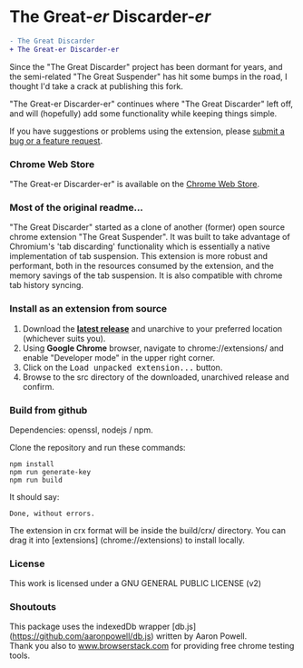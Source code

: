 # The Great-*er*  Discarder-*er*
```diff
- The Great Discarder
+ The Great-er Discarder-er
```

Since the "The Great Discarder" project has been dormant for years, and the semi-related "The Great Suspender" has hit some bumps in the road,
I thought I'd take a crack at publishing this fork.

"The Great-er Discarder-er" continues where "The Great Discarder" left off, and will (hopefully) add some functionality while keeping things simple.

If you have suggestions or problems using the extension, please [submit a bug or a feature request](https://github.com/rkodey/the-great-er-discarder-er/issues).

### Chrome Web Store

"The Great-er Discarder-er" is available on the [Chrome Web Store](https://chrome.google.com/webstore/detail/the-great-er-discarder-er/plpkmjcnhhnpkblimgenmdhghfgghdpp).



### Most of the original readme...

"The Great Discarder" started as a clone of another (former) open source chrome extension "The Great Suspender".
It was built to take advantage of Chromium's 'tab discarding' functionality which is essentially a native implementation of tab suspension.
This extension is more robust and performant, both in the resources consumed by the extension, and the memory savings of the tab suspension.
It is also compatible with chrome tab history syncing.

### Install as an extension from source

1. Download the **[latest release](https://github.com/rkodey/the-great-er-discarder-er/releases)** and unarchive to your preferred location (whichever suits you).
2. Using **Google Chrome** browser, navigate to chrome://extensions/ and enable "Developer mode" in the upper right corner.
3. Click on the <kbd>Load unpacked extension...</kbd> button.
4. Browse to the src directory of the downloaded, unarchived release and confirm.

### Build from github

Dependencies: openssl, nodejs / npm.

Clone the repository and run these commands:
```
npm install
npm run generate-key
npm run build
```

It should say:
```
Done, without errors.
```

The extension in crx format will be inside the build/crx/ directory. You can drag it into [extensions] (chrome://extensions) to install locally.

### License

This work is licensed under a GNU GENERAL PUBLIC LICENSE (v2)

### Shoutouts

This package uses the indexedDb wrapper [db.js] (https://github.com/aaronpowell/db.js) written by Aaron Powell.<br>
Thank you also to www.browserstack.com for providing free chrome testing tools.
